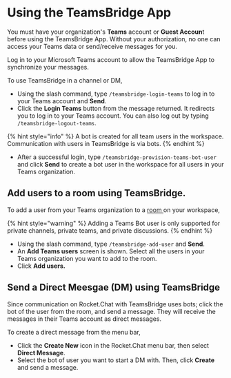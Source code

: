 # Using the TeamsBridge App

You must have your organization's **Teams** account or **Guest Accoun**t before using the TeamsBridge App. Without your authorization, no one can access your Teams data or send/receive messages for you.

Log in to your Microsoft Teams account to allow the TeamsBridge App to synchronize your messages.&#x20;

To use TeamsBridge in a channel or DM,

* Using the slash command, type `/teamsbridge-login-teams` to log in to your Teams account and **Send**.&#x20;
* Click the **Login Teams** button from the message returned. It redirects you to log in to your Teams account. You can also log out by typing `/teamsbridge-logout-teams`.

{% hint style="info" %}
A bot is created for all team users in the workspace. Communication with users in TeamsBridge is via bots.&#x20;
{% endhint %}

* After a successful login, type `/teamsbridge-provision-teams-bot-user`  and click **Send** to create a bot user in the workspace for all users in your Teams organization.

## Add users to a room using TeamsBridge.

To add a user from your Teams organization to a [room ](../../../../use-rocket.chat/user-guides/rooms/)on your workspace,

{% hint style="warning" %}
Adding a Teams Bot user is only supported for private channels, private teams, and private discussions.
{% endhint %}

* Using the slash command, type `/teamsbridge-add-user` and  **Send**.
* An **Add Teams users** screen is shown. Select all the users in your Teams organization you want to add to the room.&#x20;
* Click **Add users.**

## Send a Direct Meesgae (DM) using TeamsBridge

Since communication on Rocket.Chat with TeamsBridge uses bots; click the bot of the user from the room, and send a message. They will receive the messages in their Teams account as direct messages.

To create a direct message from the menu bar,

* Click the **Create New** icon in the Rocket.Chat menu bar, then select **Direct Message**.&#x20;
* Select the bot of user you want to start a DM with. Then, click **Create** and send a message.
